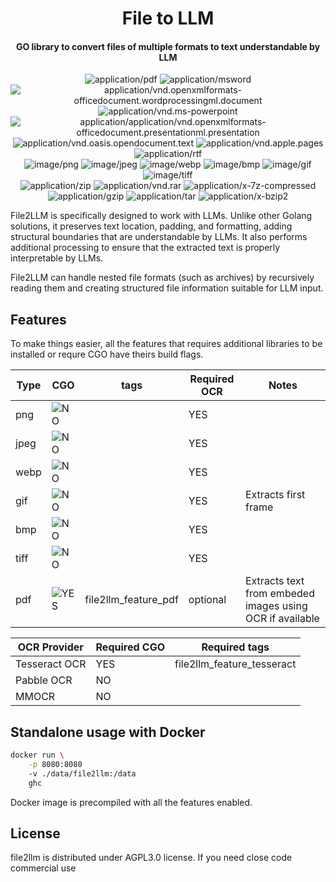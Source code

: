 <h1 align="center">
  File to LLM
</h1>
<h4 align="center">GO library to convert files of multiple formats to text understandable by LLM</h4>

<p align="center">
  <img alt="application/pdf" src="https://img.shields.io/badge/PDF-lightgray?style=for-the-badge">
  <img alt="application/msword" src="https://img.shields.io/badge/DOC-gray?style=for-the-badge">
  <img alt="application/vnd.openxmlformats-officedocument.wordprocessingml.document" src="https://img.shields.io/badge/DOCX-gray?style=for-the-badge">
  <img alt="application/vnd.ms-powerpoint" src="https://img.shields.io/badge/PPT-gray?style=for-the-badge">
  <img alt="application/application/vnd.openxmlformats-officedocument.presentationml.presentation" src="https://img.shields.io/badge/PPTX-gray?style=for-the-badge">
  <img alt="application/vnd.oasis.opendocument.text" src="https://img.shields.io/badge/ODT-gray?style=for-the-badge">
  <img alt="application/vnd.apple.pages" src="https://img.shields.io/badge/PAGES-gray?style=for-the-badge">
  <img alt="application/rtf" src="https://img.shields.io/badge/RTF-gray?style=for-the-badge">
  <br>
  <img alt="image/png" src="https://img.shields.io/badge/PNG-lightgray?style=for-the-badge">
  <img alt="image/jpeg" src="https://img.shields.io/badge/JPEG-lightgray?style=for-the-badge">
  <img alt="image/webp" src="https://img.shields.io/badge/WEBP-lightgray?style=for-the-badge">
  <img alt="image/bmp" src="https://img.shields.io/badge/BMP-lightgray?style=for-the-badge">
  <img alt="image/gif" src="https://img.shields.io/badge/GIF-lightgray?style=for-the-badge">
  <img alt="image/tiff" src="https://img.shields.io/badge/TIFF-lightgray?style=for-the-badge">
  <br>
  <img alt="application/zip" src="https://img.shields.io/badge/ZIP-gray?style=for-the-badge">
  <img alt="application/vnd.rar" src="https://img.shields.io/badge/RAR-gray?style=for-the-badge">
  <img alt="application/x-7z-compressed" src="https://img.shields.io/badge/7Z-gray?style=for-the-badge">
  <img alt="application/gzip" src="https://img.shields.io/badge/GZ-gray?style=for-the-badge">
  <img alt="application/tar" src="https://img.shields.io/badge/TAR-gray?style=for-the-badge">
  <img alt="application/x-bzip2" src="https://img.shields.io/badge/BZ2-gray?style=for-the-badge">
</p>

File2LLM is specifically designed to work with LLMs. Unlike other Golang solutions, it preserves text location, padding, and formatting, adding structural boundaries that are understandable by LLMs. It also performs additional processing to ensure that the extracted text is properly interpretable by LLMs.

File2LLM can handle nested file formats (such as archives) by recursively reading them and creating structured file information suitable for LLM input.

## Features

To make things easier, all the features that requires additional libraries to be installed or requre CGO have theirs build flags.

| Type | CGO | tags                 | Required OCR | Notes                                                    |
| ---- | --- | -------------------- | ------------ | -------------------------------------------------------- |
| png  | ![NO](https://img.shields.io/badge/NO-green?style=for-the-badge)  |                      | YES          |                                                          |
| jpeg | ![NO](https://img.shields.io/badge/NO-green?style=for-the-badge)  |                      | YES          |                                                          |
| webp | ![NO](https://img.shields.io/badge/NO-green?style=for-the-badge)  |                      | YES          |                                                          |
| gif  | ![NO](https://img.shields.io/badge/NO-green?style=for-the-badge)  |                      | YES          | Extracts first frame                                     |
| bmp  | ![NO](https://img.shields.io/badge/NO-green?style=for-the-badge)  |                      | YES          |                                                          |
| tiff | ![NO](https://img.shields.io/badge/NO-green?style=for-the-badge)  |                      | YES          |                                                          |
| pdf  | ![YES](https://img.shields.io/badge/YES-red?style=for-the-badge) | file2llm_feature_pdf | optional     | Extracts text from embeded images using OCR if available |

| OCR Provider  | Required CGO | Required tags              |
| ------------- | ------------ | -------------------------- |
| Tesseract OCR | YES          | file2llm_feature_tesseract |
| Pabble OCR    | NO           |                            |
| MMOCR         | NO           |                            |

## Standalone usage with Docker

```bash
docker run \
    -p 8080:8080
    -v ./data/file2llm:/data
    ghc
```

Docker image is precompiled with all the features enabled.

## License
file2llm is distributed under AGPL3.0 license. If you need close code commercial use

